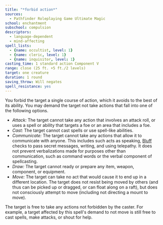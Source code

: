 ```yaml
---
title: "*forbid action*"
sources:
  - Pathfinder Roleplaying Game Ultimate Magic
school: enchantment
subschool: compulsion
descriptors:
  - language-dependent
  - mind-affecting
spell_lists:
  - {name: occultist, level: 1}
  - {name: cleric, level: 1}
  - {name: inquisitor, level: 1}
casting_time: 1 standard action Component V
range: close (25 ft. +5 ft./2 levels)
target: one creature
duration: 1 round
saving_throw: Will negates
spell_resistance: yes
---
```


You forbid the target a single course of action, which it avoids to the best of its ability. You may demand the target not take actions that fall into one of the following options.

- *Attack:* The target cannot take any action that involves an attack roll, or uses a spell or ability that targets a foe or an area that includes a foe.
- *Cast:* The target cannot cast spells or use spell-like abilities.
- *Communicate:* The target cannot take any actions that allow it to communicate with anyone. This includes such acts as speaking, [Bluff](/skills/bluff/) checks to pass secret messages, writing, and using telepathy. It does not prevent verbalizations made for purposes other than communication, such as command words or the verbal component of spellcasting.
- *Draw:* The target cannot ready or prepare any item, weapon, component, or equipment.
- *Move:* The target can take no act that would cause it to end up in a different location. The target does not resist being moved by others (and thus can be picked up or dragged, or can float along on a raft), but does not consciously attempt to move (including not directing a mount to move).

The target is free to take any actions not forbidden by the caster. For example, a target affected by this spell's demand to not move is still free to cast spells, make attacks, or shout for help.


